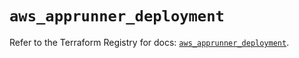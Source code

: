 # `aws_apprunner_deployment`

Refer to the Terraform Registry for docs: [`aws_apprunner_deployment`](https://registry.terraform.io/providers/hashicorp/aws/5.75.0/docs/resources/apprunner_deployment).
